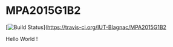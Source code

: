 # MPA2015G1B2

[![Build Status](https://travis-ci.org/IUT-Blagnac/MPA2014G[123][AB][12].svg?branch=master)](https://travis-ci.org/IUT-Blagnac/MPA2015G1B2

Hello World !
